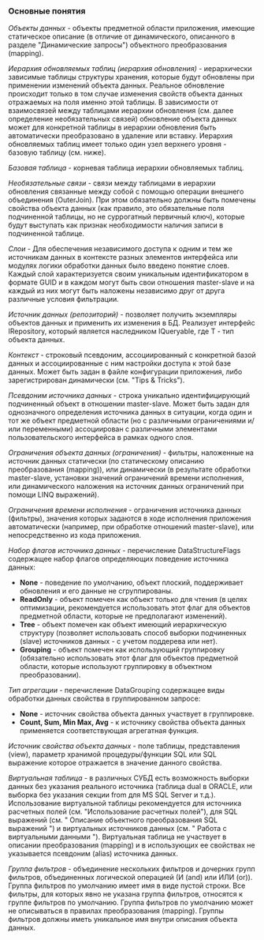### Основные понятия
*Объекты данных* - объекты предметной области приложения, имеющие статическое описание (в отличие от динамического, описанного в разделе "Динамические запросы") объектного преобразования (mapping).

*Иерархия обновляемых таблиц (иерархия обновления)* - иерархически зависимые таблицы структуры хранения, которые будут обновлены при применении изменений объекта данных. Реальное обновление происходит только в том случае изменения свойств объекта данных отражаемых на поля именно этой таблицы. В зависимости от взаимосвязей между таблицами иерархии обновления (см. далее определение необязательных связей) обновление объекта данных может для конкретной таблицы в иерархии обновления быть автоматически преобразовано в удаление или вставку. Иерархия обновляемых таблиц имеет только один узел верхнего уровня - базовую таблицу (см. ниже).

*Базовая таблица* - корневая таблица иерархии обновляемых таблиц.

*Необязательные связи* - связи между таблицами в иерархии обновления связанные между собой с помощью операции внешнего объединения (OuterJoin). При этом обязательно должны быть помечены свойства объекта данных (как правило, это обязательные поля подчиненной таблицы, но не суррогатный первичный ключ), которые будут выступать как признак необходимости наличия записи в подчиненной таблице.

*Слои* - Для обеспечения независимого доступа к одним и тем же источникам данных в контексте разных элементов интерфейса или модулях логики обработки данных было введено понятие слоев. Каждый слой характеризуется своим уникальным идентификатором в формате GUID и в каждом могут быть свои отношения master-slave и на каждый из них могут быть наложены независимо друг от друга различные условия фильтрации.

*Источник данных (репозиторий)* - позволяет получить экземпляры объектов данных и применить их изменения в БД. Реализует интерфейс IRepository<T>, который является наследником IQueryable<T>, где T - тип объекта данных.

*Контекст* - строковый псевдоним, ассоциированный с конкретной базой данных и ассоциированные с ним настройки доступа к этой базе данных. Может быть задан в файле конфигурации приложения, либо зарегистрирован динамически (см. "Tips & Tricks").

*Псевдоним источника данных* - строка уникально идентифицирующий подчиненный объект в отношении master-slave. Может быть задан для однозначного определения источника данных в ситуации, когда один и тот же объект предметной области (но с различными ограничениями и/или переменными) ассоциирован с различными элементами пользовательского интерфейса в рамках одного слоя.

*Ограничения объекта данных (ограничения)* - фильтры, наложенные на источник данных статически (по статическому описанию преобразования (mapping)), или динамически (в результате обработки master-slave, установки значений ограничений времени исполнения, или динамического наложения на источник данных ограничений при помощи LINQ выражений).

*Ограничения времени исполнения* - ограничения источника данных (фильтры), значения которых задаются в ходе исполнения приложения автоматически (например, при обработке отношений master-slave), или непосредственно из кода приложения.

*Набор флагов источника данных* - перечисление DataStructureFlags содержащее набор флагов определяющих поведение источника данных:
* **None** - поведение по умолчанию, объект плоский, поддерживает обновления и его данные не сгруппированы.
* **ReadOnly** - объект помечен как объект только для чтения (в целях оптимизации, рекомендуется использовать этот флаг для объектов предметной области, которые не предполагают изменений).
* **Tree** - объект помечен как объект имеющий иерархическую структуру (позволяет использовать способ выборки подчиненных (slave) источников данных - с учетом поддерева или нет).
* **Grouping** - объект помечен как использующий группировку (обязательно использовать этот флаг для объектов предметной области, которые используют группировку в объектном преобразовании).

*Тип агрегации* - перечисление DataGrouping содержащее виды обработки данных свойства в группированном запросе:
* **None** - источник свойства объекта данных участвует в группировке.
* **Count, Sum, Min Max, Avg** - к источнику свойства объекта данных применяется соответствующая агрегатная функция.

*Источник свойства объекта данных* - поле таблицы, представления (view), параметр хранимой процедуры/функции SQL или SQL выражение которое отражается в значение данного свойства.

*Виртуальная таблица* - в различных СУБД есть возможность выборки данных без указания реального источника (таблица dual в ORACLE, или выборка без указания секции from для MS SQL Server и т.д.). Использование виртуальной таблицы рекомендуется для источника расчетных полей (см. "Использование расчетных полей"), для SQL выражений (см. " Описание объектного преобразования SQL выражений ") и виртуальных источников данных (см. " Работа с виртуальными данными "). Виртуальная таблица не участвует в описании преобразования (mapping) и в использующих ее свойствах не указывается псевдоним (alias) источника данных.

*Группа фильтров* - объединение нескольких фильтров и дочерних групп фильтров, объединенных логической операцией (И (and) или ИЛИ (or)). Группа фильтров по умолчанию имеет имя в виде пустой строки. Все фильтры, для которых явно не указана группа фильтров, относятся к группе фильтров по умолчанию. Группа фильтров по умолчанию может не описываться в правилах преобразования (mapping). Группы фильтров должны иметь уникальное имя внутри описания объекта данных.
